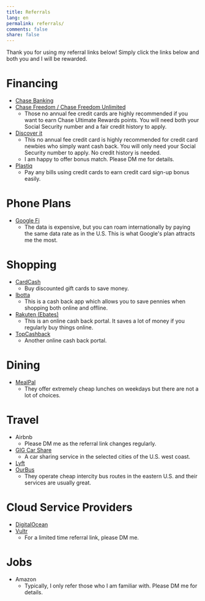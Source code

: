 ```yaml
---
title: Referrals
lang: en
permalink: referrals/
comments: false
share: false
---
```

Thank you for using my referral links below! Simply click the links below and both you and I will be rewarded.

# Financing

- [Chase Banking](https://accounts.chase.com/raf/share/2329285207)
- [Chase Freedom / Chase Freedom Unlimited](https://www.referyourchasecard.com/2f/6VBB27LIEW)
  - Those no annual fee credit cards are highly recommended if you want to earn Chase Ultimate Rewards points. You will need both your Social Security number and a fair credit history to apply.
- [Discover it](https://refer.discover.com/s/maobowen3)
  - This no annual fee credit card is highly recommended for credit card newbies who simply want cash back. You will only need your Social Security number to apply. No credit history is needed.
  - I am happy to offer bonus match. Please DM me for details.
- [Plastiq](https://apps.plastiq.com/cardholder_ui/start?referralCode=1495688)
  - Pay any bills using credit cards to earn credit card sign-up bonus easily.

# Phone Plans

- [Google Fi](https://g.co/fi/r/JXH8F2)
  - The data is expensive, but you can roam internationally by paying the same data rate as in the U.S. This is what Google's plan attracts me the most.

# Shopping

- [CardCash](https://refer.cardcash.com/Bowen)
  - Buy discounted gift cards to save money.
- [Ibotta](https://ibotta.onelink.me/iUfE/1005cd3f)
  - This is a cash back app which allows you to save pennies when shopping both online and offline.
- [Rakuten (Ebates)](https://www.rakuten.com/r/MAOBOW?eeid=28187)
  - This is an online cash back portal. It saves a lot of money if you regularly buy things online.
- [TopCashback](https://www.topcashback.com/ref/maobowen)
  - Another online cash back portal.

# Dining

- [MealPal](https://www.mealpal.com/bowenmao)
  - They offer extremely cheap lunches on weekdays but there are not a lot of choices.

# Travel

- Airbnb
  - Please DM me as the referral link changes regularly.
- [GIG Car Share](https://gigcarshare.app.link/WzrQuCs2L8)
  - A car sharing service in the selected cities of the U.S. west coast.
- [Lyft](https://www.lyft.com/i/BOWEN03679)
- [OurBus](https://www.ourbus.com/signup/OBGRBMUL?deeplink=ourbus://referfriend/OBGRBMUL)
  - They operate cheap intercity bus routes in the eastern U.S. and their services are usually great.

# Cloud Service Providers

- [DigitalOcean](https://m.do.co/c/881f697ed35a)
- [Vultr](https://www.vultr.com/?ref=7436070)
  - For a limited time referral link, please DM me.

# Jobs

- Amazon
  - Typically, I only refer those who I am familiar with. Please DM me for details.
